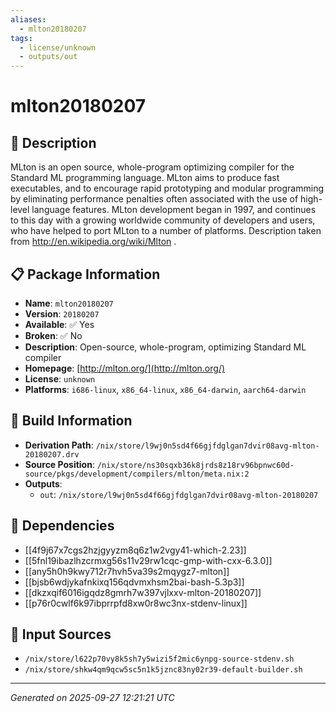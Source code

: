 ```yaml
---
aliases:
  - mlton20180207
tags:
  - license/unknown
  - outputs/out
---
```


# mlton20180207

## 📝 Description

MLton is an open source, whole-program optimizing compiler for the Standard ML programming language.
MLton aims to produce fast executables, and to encourage rapid prototyping and modular programming
by eliminating performance penalties often associated with the use of high-level language features.
MLton development began in 1997, and continues to this day with a growing worldwide community of
developers and users, who have helped to port MLton to a number of platforms.
Description taken from http://en.wikipedia.org/wiki/Mlton .


## 📋 Package Information

- **Name**: `mlton20180207`
- **Version**: `20180207`
- **Available**: ✅ Yes
- **Broken**: ✅ No
- **Description**: Open-source, whole-program, optimizing Standard ML compiler
- **Homepage**: [http://mlton.org/](http://mlton.org/)
- **License**: `unknown`
- **Platforms**: `i686-linux`, `x86_64-linux`, `x86_64-darwin`, `aarch64-darwin`

## 🔧 Build Information

- **Derivation Path**: `/nix/store/l9wj0n5sd4f66gjfdglgan7dvir08avg-mlton-20180207.drv`
- **Source Position**: `/nix/store/ns30sqxb36k8jrds8z18rv96bpnwc60d-source/pkgs/development/compilers/mlton/meta.nix:2`
- **Outputs**:
  - `out`:  `/nix/store/l9wj0n5sd4f66gjfdglgan7dvir08avg-mlton-20180207`

## 🔗 Dependencies

- [[4f9j67x7cgs2hzjgyyzm8q6z1w2vgy41-which-2.23]]
- [[5fnl19ibazlhzcrmxg56s11v29rw1cqc-gmp-with-cxx-6.3.0]]
- [[any5h0h9kwy712r7hvh5va39s2mqygz7-mlton]]
- [[bjsb6wdjykafnkixq156qdvmxhsm2bai-bash-5.3p3]]
- [[dkzxqif6016igqdz8gmrh7w397vjlxxv-mlton-20180207]]
- [[p76r0cwlf6k97ibprrpfd8xw0r8wc3nx-stdenv-linux]]

## 📁 Input Sources

- `/nix/store/l622p70vy8k5sh7y5wizi5f2mic6ynpg-source-stdenv.sh`
- `/nix/store/shkw4qm9qcw5sc5n1k5jznc83ny02r39-default-builder.sh`

---
*Generated on 2025-09-27 12:21:21 UTC*
